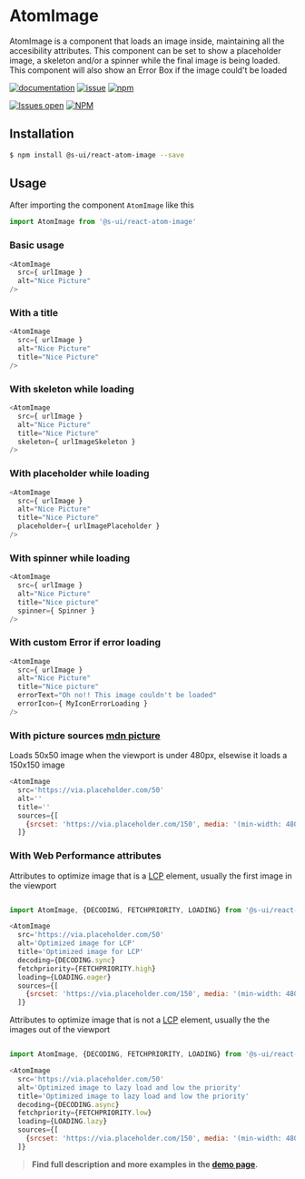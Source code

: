 # AtomImage

AtomImage is a component that loads an image inside, maintaining all the accesibility attributes. This component can be set to show a placeholder image, a skeleton and/or a spinner while the final image is being loaded. This component will also show an Error Box if the image could't be loaded

[![documentation](https://img.shields.io/badge/read%20the%20doc-black?logo=readthedocs)](https://sui-components.vercel.app/workbench/atom/image/)
[![issue](https://img.shields.io/badge/report%20a%20bug-black?logo=openbugbounty&logoColor=red)](https://github.com/SUI-Components/sui-components/issues/new?&projects=4&template=bug-report.yml&assignees=&template=report-a-bug.yml&title=🪲+&labels=bug,component,atom,image)
[![npm](https://img.shields.io/npm/dt/%40s-ui/react-atom-image?logo=npm&labelColor=black)](https://www.npmjs.com/package/@s-ui/react-atom-image)

[![Issues open](https://img.shields.io/github/issues-search/SUI-Components/sui-components?query=is%3Aopen%20label%3Acomponent%20label%3Aimage&logo=openbugbounty&logoColor=red&label=issues%20open&color=red)](https://github.com/SUI-Components/sui-components/issues?q=is%3Aopen+label%3Acomponent+label%3Aimage)
[![NPM](https://img.shields.io/npm/l/%40s-ui%2Freact-atom-image)](https://github.com/SUI-Components/sui-components/blob/main/components/atom/image/LICENSE.md)

## Installation

```sh
$ npm install @s-ui/react-atom-image --save
```

## Usage

After importing the component `AtomImage` like this

```javascript
import AtomImage from '@s-ui/react-atom-image'
```

### Basic usage

```javascript
<AtomImage
  src={ urlImage }
  alt="Nice Picture"
/>
```

### With a title

```javascript
<AtomImage
  src={ urlImage }
  alt="Nice Picture"
  title="Nice Picture"
/>
```

### With skeleton while loading

```javascript
<AtomImage
  src={ urlImage }
  alt="Nice Picture"
  title="Nice Picture"
  skeleton={ urlImageSkeleton }
/>
```

### With placeholder while loading

```javascript
<AtomImage
  src={ urlImage }
  alt="Nice Picture"
  title="Nice Picture"
  placeholder={ urlImagePlaceholder }
/>
```

### With spinner while loading

```javascript
<AtomImage
  src={ urlImage }
  alt="Nice Picture"
  title="Nice picture"
  spinner={ Spinner }
/>
```

### With custom Error if error loading

```javascript
<AtomImage
  src={ urlImage }
  alt="Nice Picture"
  title="Nice picture"
  errorText="Oh no!! This image couldn't be loaded"
  errorIcon={ MyIconErrorLoading }
/>
```

### With picture sources [mdn picture](https://developer.mozilla.org/en-US/docs/Web/HTML/Element/picture)

Loads 50x50 image when the viewport is under 480px, elsewise it loads a 150x150 image

```js
<AtomImage
  src='https://via.placeholder.com/50'
  alt=''
  title=''
  sources={[
    {srcset: 'https://via.placeholder.com/150', media: '(min-width: 480px)'}
  ]}
```

### With Web Performance attributes

Attributes to optimize image that is a [LCP](https://web.dev/lcp) element,
usually the first image in the viewport

```js

import AtomImage, {DECODING, FETCHPRIORITY, LOADING} from '@s-ui/react-atom-image'

<AtomImage
  src='https://via.placeholder.com/50'
  alt='Optimized image for LCP'
  title='Optimized image for LCP'
  decoding={DECODING.sync}
  fetchpriority={FETCHPRIORITY.high}
  loading={LOADING.eager}
  sources={[
    {srcset: 'https://via.placeholder.com/150', media: '(min-width: 480px)'}
  ]}
```

Attributes to optimize image that is not a [LCP](https://web.dev/lcp) element,
usually the the images out of the viewport

```js

import AtomImage, {DECODING, FETCHPRIORITY, LOADING} from '@s-ui/react-atom-image'

<AtomImage
  src='https://via.placeholder.com/50'
  alt='Optimized image to lazy load and low the priority'
  title='Optimized image to lazy load and low the priority'
  decoding={DECODING.async}
  fetchpriority={FETCHPRIORITY.low}
  loading={LOADING.lazy}
  sources={[
    {srcset: 'https://via.placeholder.com/150', media: '(min-width: 480px)'}
  ]}
```


> **Find full description and more examples in the [demo page](https://sui-components.now.sh/workbench/atom/image/demo).**
